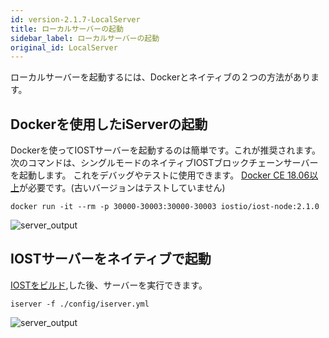 ```yaml
---
id: version-2.1.7-LocalServer
title: ローカルサーバーの起動
sidebar_label: ローカルサーバーの起動
original_id: LocalServer
---
```

ローカルサーバーを起動するには、Dockerとネイティブの２つの方法があります。

## Dockerを使用したiServerの起動
Dockerを使ってIOSTサーバーを起動するのは簡単です。これが推奨されます。
次のコマンドは、シングルモードのネイティブIOSTブロックチェーンサーバーを起動します。
これをデバッグやテストに使用できます。
[Docker CE 18.06以上](https://docs.docker.com/install/)が必要です。(古いバージョンはテストしていません)

```
docker run -it --rm -p 30000-30003:30000-30003 iostio/iost-node:2.1.0
```
![server_output](assets/5-lucky-bet/Lucky-Bet-Operation/server_output.png)

## IOSTサーバーをネイティブで起動

[IOSTをビルド](4-running-iost-node/Building-IOST.md),した後、サーバーを実行できます。
```
iserver -f ./config/iserver.yml
```
![server_output](assets/5-lucky-bet/Lucky-Bet-Operation/server_output.png)

